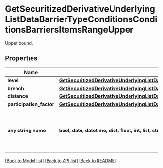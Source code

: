 # GetSecuritizedDerivativeUnderlyingListDataBarrierTypeConditionsConditionsBarriersItemsRangeUpper

Upper bound.

## Properties
Name | Type | Description | Notes
------------ | ------------- | ------------- | -------------
**level** | [**GetSecuritizedDerivativeUnderlyingListDataBarrierTypeConditionsConditionsBarriersItemsRangeUpperLevel**](GetSecuritizedDerivativeUnderlyingListDataBarrierTypeConditionsConditionsBarriersItemsRangeUpperLevel.md) |  | [optional] 
**breach** | [**GetSecuritizedDerivativeUnderlyingListDataBarrierTypeConditionsConditionsBarriersItemsRangeUpperBreach**](GetSecuritizedDerivativeUnderlyingListDataBarrierTypeConditionsConditionsBarriersItemsRangeUpperBreach.md) |  | [optional] 
**distance** | [**GetSecuritizedDerivativeUnderlyingListDataBarrierTypeConditionsConditionsBarriersItemsRangeUpperDistance**](GetSecuritizedDerivativeUnderlyingListDataBarrierTypeConditionsConditionsBarriersItemsRangeUpperDistance.md) |  | [optional] 
**participation_factor** | [**GetSecuritizedDerivativeUnderlyingListDataBarrierTypeConditionsConditionsBarriersItemsRangeUpperParticipationFactor**](GetSecuritizedDerivativeUnderlyingListDataBarrierTypeConditionsConditionsBarriersItemsRangeUpperParticipationFactor.md) |  | [optional] 
**any string name** | **bool, date, datetime, dict, float, int, list, str, none_type** | any string name can be used but the value must be the correct type | [optional]

[[Back to Model list]](../README.md#documentation-for-models) [[Back to API list]](../README.md#documentation-for-api-endpoints) [[Back to README]](../README.md)


